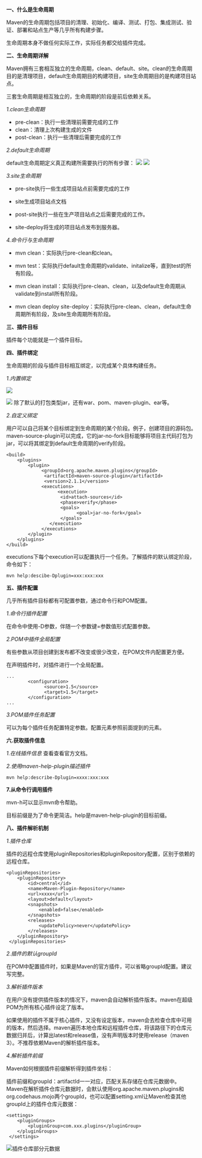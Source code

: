 **一、什么是生命周期**

Maven的生命周期包括项目的清理、初始化、编译、测试、打包、集成测试、验证、部署和站点生产等几乎所有构建步骤。

生命周期本身不做任何实际工作，实际任务都交给插件完成。

**二、生命周期详解**

Maven拥有三套相互独立的生命周期，clean、default、site。clean的生命周期目的是清理项目，default生命周期目的构建项目，site生命周期目的是构建项目站点。

三套生命周期是相互独立的，生命周期的阶段是前后依赖关系。

*1.clean生命周期*

- pre-clean：执行一些清理前需要完成的工作
- clean：清理上次构建生成的文件
- post-clean：执行一些清理后需要完成的工作

*2.default生命周期*

default生命周期定义真正构建所需要执行的所有步骤：
![](https://upload-images.jianshu.io/upload_images/9449419-03b2712f454b4136.png?imageMogr2/auto-orient/strip%7CimageView2/2/w/1240)
![](https://upload-images.jianshu.io/upload_images/9449419-97d425ccdfbaadbf.png?imageMogr2/auto-orient/strip%7CimageView2/2/w/1240)

*3.site生命周期*

- pre-site执行一些生成项目站点前需要完成的工作

- site生成项目站点文档

- post-site执行一些在生产项目站点之后需要完成的工作。

- site-deploy将生成的项目站点发布到服务器。

*4.命令行与生命周期*

- mvn clean：实际执行pre-clean和clean。

- mvn test：实际执行default生命周期的validate、initalize等，直到test的所有阶段。

- mvn clean install：实际执行pre-clean、clean，以及default生命周期从validate到install所有阶段。

- mvn clean deploy site-deploy：实际执行pre-clean、clean，default生命周期所有阶段，及site生命周期所有阶段。

**三、插件目标**

插件每个功能就是一个插件目标。

**四、插件绑定**

生命周期的阶段与插件目标相互绑定，以完成某个具体构建任务。

*1.内置绑定*

![](https://upload-images.jianshu.io/upload_images/9449419-0dc6f12f6dffec5b.png?imageMogr2/auto-orient/strip%7CimageView2/2/w/1240)

![](https://upload-images.jianshu.io/upload_images/9449419-a990879fb1491201.png?imageMogr2/auto-orient/strip%7CimageView2/2/w/1240)
除了默认的打包类型jar，还有war、pom、maven-plugin、ear等。

*2.自定义绑定*

用户可以自己将某个目标绑定到生命周期的某个阶段。例子，创建项目的源码包。maven-source-plugin可以完成，它的jar-no-fork目标能够将项目主代码打包为jar，可以将其绑定到default生命周期的verify阶段。
```
<build>
    <plugins>
        <plugin>  
             <groupId>org.apache.maven.plugins</groupId>
              <artifactId>maven-source-plugin</artifactId>
              <version>2.1.1</version>
             <executions>
                   <execution>
                    <id>attach-sources</id>
                    <phase>verify</phase>
                    <goals>
                          <goal>jar-no-fork</goal>
                    </goals>
                </execution>
             </executions>
        </plugin>
    </plugins>
</build>
```
executions下每个execution可以配置执行一个任务。了解插件的默认绑定阶段，命令如下：
```
mvn help:descibe-Dplugin=xxx:xxx:xxx
```

**五、插件配置**

几乎所有插件目标都有可配置参数，通过命令行和POM配置。

*1.命令行插件配置*

在命令中使用-D参数，伴随一个参数键=参数值形式配置参数。

*2.POM中插件全局配置*

有些参数从项目创建到发布都不改变或很少改变，在POM文件内配置更方便。

在声明插件时，对插件进行一个全局配置。
```
...
        <configuration>
              <source>1.5</source>
              <target>1.5</target>
        </configuration>
...
```

*3.POM插件任务配置*

可以为每个插件任务配置特定参数。配置元素参照前面提到的元素。

**六.获取插件信息**

*1.在线插件信息*
查看查看官方文档。

*2.使用maven-help-plugin描述插件*
```
mvn help:describe-Dplugin=xxxx:xxx:xxx
```

**7.从命令行调用插件**

mvn-h可以显示mvn命令帮助。

目标前缀是为了命令更简洁。help是maven-help-plugin的目标前缀。

**八、插件解析机制**

*1.插件仓库*

插件的远程仓库使用pluginRepositories和pluginRepository配置，区别于依赖的远程仓库。
```
<pluginRepositories>
    <pluginRepository>
        <id>central</id>
        <name>Maven-Plugin-Repository</name>
        <url>xxxx</url>
        <layout>default</layout>
        <snapshots>
            <enabled>false</enabled>
        </snapshots>
        <releases>
            <updatePolicy>never</updatePolicy>
        </releases>
    </pluginRepository>
 </pluginRepositories>
```

*2.插件的默认groupId*

在POM中配置插件时，如果是Maven的官方插件，可以省略groupId配置。建议写完整。

*3.解析插件版本*

在用户没有提供插件版本的情况下，maven会自动解析插件版本。maven在超级POM为所有核心插件设定了版本。

如果使用的插件不属于核心插件，又没有设定版本，maven会去检查仓库中可用的版本，然后选择。maven遍历本地仓库和远程插件仓库，将该路径下的仓库元数据归并后，计算出latest和release值，没有声明版本时使用release（maven 3）。不推荐依赖Maven的解析插件版本。

*4.解析插件前缀*

Maven如何根据插件前缀解析得到插件坐标：

插件前缀和groupId：artifactId一一对应，匹配关系存储在仓库元数据中。Maven在解析插件仓库元数据时，会默认使用org.apache.maven.plugins和org.codehaus.mojo两个groupId，也可以配置setting.xml让Maven检查其他groupId上的插件仓库元数据：
```
<settings>
    <pluginGroups>
        <pluginGroup>com.xxx.plugins</pluginGroup>
    </pluginGroups>
 </settings>
```
![插件仓库部分元数据](https://upload-images.jianshu.io/upload_images/9449419-f2ba766c727cd19f.png?imageMogr2/auto-orient/strip%7CimageView2/2/w/1240)
